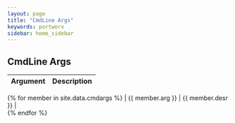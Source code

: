 ```yaml
---
layout: page
title: "CmdLine Args"
keywords: portworx
sidebar: home_sidebar
---
```


## CmdLine Args


| Argument      | Description   |        
| ------------- |:-------------:|
{% for member in site.data.cmdargs %}
| {{ member.arg }} |   {{ member.desr }} |  
{% endfor %}


